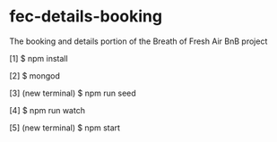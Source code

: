 # fec-details-booking
The booking and details portion of the Breath of Fresh Air BnB project

[1] $ npm install

[2] $ mongod

[3] (new terminal) $ npm run seed

[4] $ npm run watch

[5] (new terminal) $ npm start